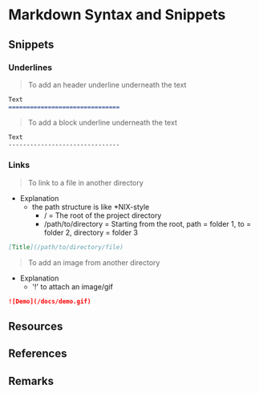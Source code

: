 # Markdown Syntax and Snippets

## Snippets

### Underlines

> To add an header underline underneath the text

```markdown
Text
===============================
```

> To add a block underline underneath the text

```markdown
Text
-------------------------------
```

### Links

> To link to a file in another directory

- Explanation
    - the path structure is like *NIX-style
        + / = The root of the project directory
        + /path/to/directory = Starting from the root, path = folder 1, to = folder 2, directory = folder 3

```markdown
[Title](/path/to/directory/file)
```

> To add an image from another directory 

- Explanation
    + '!' to attach an image/gif

```markdown
![Demo](/docs/demo.gif)
```

## Resources

## References

## Remarks

